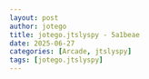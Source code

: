 ```yaml
---
layout: post
author: jotego
title: jotego.jtslyspy - 5a1beae
date: 2025-06-27
categories: [Arcade, jtslyspy]
tags: [jotego.jtslyspy]
---
```


